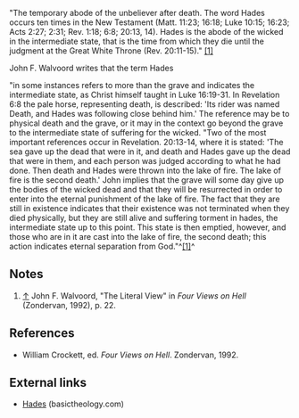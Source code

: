 "The temporary abode of the unbeliever after death. The word Hades
occurs ten times in the New Testament (Matt. 11:23; 16:18; Luke
10:15; 16:23; Acts 2:27; 2:31; Rev. 1:18; 6:8; 20:13, 14). Hades is
the abode of the wicked in the intermediate state, that is the time
from which they die until the judgment at the Great White Throne
(Rev. 20:11-15)."
[[1]](http://www.basictheology.com/definitions/Hades/)

John F. Walvoord writes that the term Hades

"in some instances refers to more than the grave and indicates the
intermediate state, as Christ himself taught in Luke 16:19-31. In
Revelation 6:8 the pale horse, representing death, is described:
'Its rider was named Death, and Hades was following close behind
him.' The reference may be to physical death and the grave, or it
may in the context go beyond the grave to the intermediate state of
suffering for the wicked.
"Two of the most important references occur in Revelation.
20:13-14, where it is stated: 'The sea gave up the dead that were
in it, and death and Hades gave up the dead that were in them, and
each person was judged according to what he had done. Then death
and Hades were thrown into the lake of fire. The lake of fire is
the second death.' John implies that the grave will some day give
up the bodies of the wicked dead and that they will be resurrected
in order to enter into the eternal punishment of the lake of fire.
The fact that they are still in existence indicates that their
existence was not terminated when they died physically, but they
are still alive and suffering torment in hades, the intermediate
state up to this point. This state is then emptied, however, and
those who are in it are cast into the lake of fire, the second
death; this action indicates eternal separation from
God."^[[1]](#note-0)^
## Notes

1.  [↑](#ref-0) John F. Walvoord, "The Literal View" in
    *Four Views on Hell* (Zondervan, 1992), p. 22.

## References

-   William Crockett, ed. *Four Views on Hell*. Zondervan, 1992.

## External links

-   [Hades](http://www.basictheology.com/definitions/Hades/)
    (basictheology.com)



